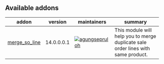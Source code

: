 [//]: # (addons)

Available addons
----------------
addon | version | maintainers | summary
--- | --- | --- | ---
[merge_so_line](merge_so_line/) | 14.0.0.0.1 | [![agungsepruloh](https://github.com/agungsepruloh.png?size=30px)](https://github.com/agungsepruloh) | This module will help you to merge duplicate sale order lines with same product.

[//]: # (end addons)